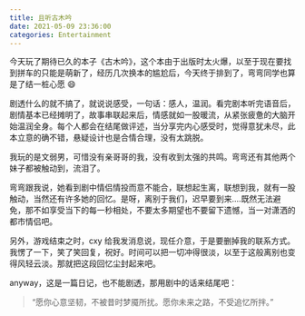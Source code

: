 ```yaml
---
title: 且听古木吟
date: 2021-05-09 23:36:00
categories: Entertainment
---
```


今天玩了期待已久的本子《古木吟》，这个本由于出版时太火爆，以至于现在要找到拼车的只能是萌新了，经历几次换本的尴尬后，今天终于排到了，弯弯同学也算是了结一桩心愿 😄

剧透什么的就不搞了，就说说感受，一句话：感人，温润。看完剧本听完语音后，剧情基本已经摊明了，故事串联起来后，情感就如一股暖流，从紧张疲惫的大脑开始温润全身。每个人都会在结尾做评述，当分享完内心感受时，觉得意犹未尽，此本立意的确不错，悬疑设计也是合情合理，没有太跳脱。

我玩的是文弱男，可惜没有亲哥哥的我，没有收到太强的共鸣。弯弯还有其他两个妹子都被触动到，流泪了。

弯弯跟我说，她看到剧中情侣情投而意不能合，联想起生离，联想到我，就有一股触动，当然还有许多她的回忆。是呀，离别于我们，迟早要到来....既然无法避免，那不如享受当下的每一秒相处，不要太多期望也不要留下遗憾，当一对潇洒的都市情侣吧。

另外，游戏结束之时，cxy 给我发消息说，现任介意，于是要删掉我的联系方式。我愣了一下，笑了笑回复，祝好。时间可以把一切冲得很淡，以至于这般离别也变得风轻云淡。那就把这段回忆尘封起来吧。

anyway，这是一篇日记，也不能剧透，那用剧中的话来结尾吧：

> “愿你心意坚韧，不被昔时梦魇所扰。愿你未来之路，不受追忆所拌。”
